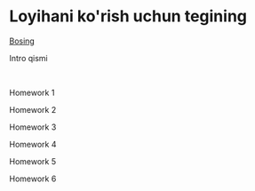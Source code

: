 # Loyihani ko'rish uchun tegining

[Bosing](https://lesson67html.netlify.app)

Intro qismi
<br/>

<br/>


Homework 1



Homework 2



Homework 3



Homework 4



Homework 5



Homework 6



